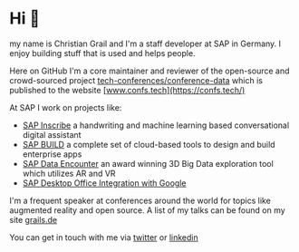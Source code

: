 # Hi 👋

my name is Christian Grail and I'm a staff developer at SAP in Germany. I enjoy building stuff that is used and helps people.

Here on GitHub I'm a core maintainer and reviewer of the open-source and crowd-sourced project [tech-conferences/conference-data](https://github.com/tech-conferences/conference-data) which is published to the website [www.confs.tech](https://confs.tech/)

At SAP I work on projects like:
- [SAP Inscribe](https://www.youtube.com/watch?v=kICnfrqOizw) a handwriting and machine learning based conversational digital assistant
- [SAP BUILD](https://vimeo.com/182832619) a complete set of cloud-based tools to design and build enterprise apps
- [SAP Data Encounter](https://sapvideoa35699dc5.hana.ondemand.com/?entry_id=0_mdjdr8rn) an award winning 3D Big Data exploration tool which utilizes AR and VR
- [SAP Desktop Office Integration with Google](https://blogs.sap.com/2023/03/08/how-to-enable-the-sap-desktop-office-integration-for-sap-gui-for-html-and-sap-gui-for-java/)
  
I'm a frequent speaker at conferences around the world for topics like augmented reality and open source. A list of my talks can be found on my site [grails.de](https://grails.de/about)

You can get in touch with me via [twitter](https://twitter.com/cgrail) or [linkedin](https://www.linkedin.com/in/cgrail/)
